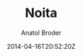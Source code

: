 ---
title: "Noita"
github: https://github.com/penibelst/jekyll-noita
demo: http://noita.penibelst.de/
author: Anatol Broder
draft: true
ssg:
  - Jekyll
cms:
  - No Cms
date: 2014-04-16T20:52:20Z
github_branch: gh-pages
---
